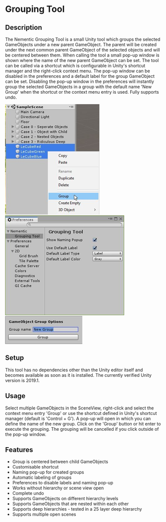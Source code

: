 # Grouping Tool

## Description
The Nementic Grouping Tool is a small Unity tool which groups the selected GameObjects under a new parent GameObject. The parent will be created under the next common parent GameObject of the selected objects and will be centered between them. When calling the tool a small pop-up window is shown where the name of the new parent GameObject can be set. The tool can be called via a shortcut which is configurable in Unity's shortcut manager and the right-click context menu. The pop-up window can be disabled in the preferences and a default label for the group GameObject can be set. Disabling the pop-up window in the preferences will instantly group the selected GameObjects in a group with the default name 'New Group' when the shortcut or the context menu entry is used. Fully supports undo.

![Preview: Context menu entry on right click](Documentation~/ContextMenu.jpg)
![Preview: Preferences](Documentation~/Preferences.jpg)
![Preview: Pop-up on group creation triggered](Documentation~/PopUp.jpg)


## Setup
This tool has no dependencies other than the Unity editor itself and becomes available as soon as it is installed. The currently verified Unity version is 2019.1.

## Usage
Select multiple GameObjects in the SceneView, right-click and select the context menu entry 'Group' or use the shortcut defined in Unity's shortcut manager (default is 'Control + G').
A pop-up will open in which you can define the name of the new group. Click on the 'Group' button or hit enter to execute the grouping. The grouping will be cancelled if you click outside of the pop-up window.

## Features
- Group is centered between child GameObjects
- Customisable shortcut
- Naming pop-up for created groups
- Automatic labeling of groups
- Preferences to disable labels and naming pop-up
- Works without hierarchy or scene view open
- Complete undo
- Supports GameObjects on different hierarchy levels
- Supports GameObjects that are nested within each other
- Supports deep hierarchies - tested in a 25 layer deep hierarchy
- Supports multiple open scenes

